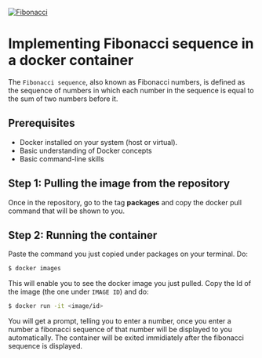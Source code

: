 [![Fibonacci](https://github.com/valsuh45/flash/actions/workflows/deploy.yml/badge.svg)](https://github.com/valsuh45/flash/actions/workflows/deploy.yml)



# Implementing Fibonacci sequence in a docker container

 The `Fibonacci sequence`, also known as Fibonacci numbers, is defined as the sequence of numbers in which each number in the sequence is equal to the sum of two numbers before it.

## Prerequisites
- Docker installed on your system (host or virtual).
- Basic understanding of Docker concepts
- Basic command-line skills

## Step 1: Pulling the image from the repository
 Once in the repository, go to the tag **packages** and copy the docker pull command that will be shown to you.

 ## Step 2: Running the container
  Paste the command you just copied under packages on your terminal.
  Do:
  ```sh
$ docker images
```
This will enable you to see the docker image you just pulled. Copy the Id of the image (the one under `IMAGE ID`) and do:
```sh
$ docker run -it <image/id>
```
You will get a prompt, telling you to enter a number, once you enter a number a fibonacci sequence of that number will be displayed to you automatically.
The container will be exited immidiately after the fibonacci sequence is displayed.
